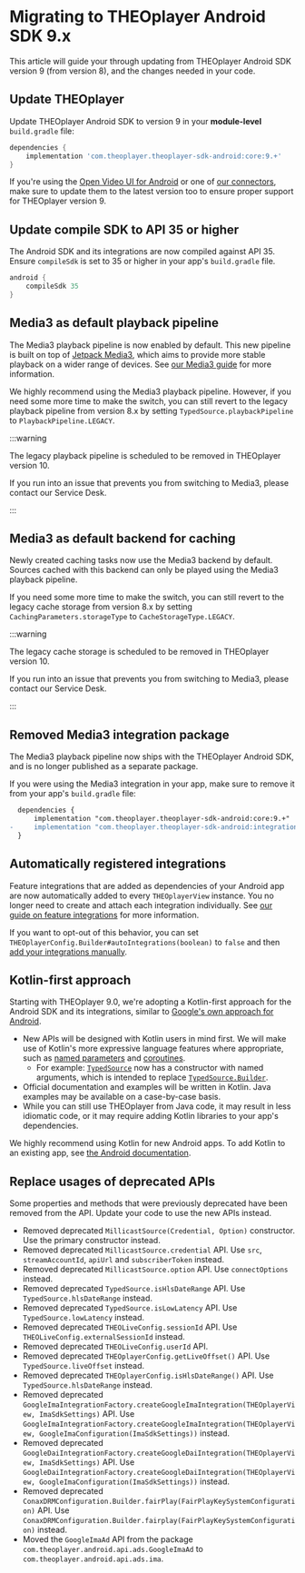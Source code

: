 # Migrating to THEOplayer Android SDK 9.x

This article will guide your through updating from THEOplayer Android SDK version 9 (from version 8),
and the changes needed in your code.

## Update THEOplayer

Update THEOplayer Android SDK to version 9 in your **module-level** `build.gradle` file:

```groovy
dependencies {
    implementation 'com.theoplayer.theoplayer-sdk-android:core:9.+'
}
```

If you're using the [Open Video UI for Android](/open-video-ui/android/) or one of [our connectors](/theoplayer/connectors/android/),
make sure to update them to the latest version too to ensure proper support for THEOplayer version 9.

## Update compile SDK to API 35 or higher

The Android SDK and its integrations are now compiled against API 35. Ensure `compileSdk` is set to 35 or higher in your app's `build.gradle` file.

```groovy
android {
    compileSdk 35
}
```

## Media3 as default playback pipeline

The Media3 playback pipeline is now enabled by default.
This new pipeline is built on top of [Jetpack Media3](https://developer.android.com/media/media3),
which aims to provide more stable playback on a wider range of devices.
See [our Media3 guide](../../../how-to-guides/android/media3/getting-started.mdx) for more information.

We highly recommend using the Media3 playback pipeline. However, if you need some more time to make the switch,
you can still revert to the legacy playback pipeline from version 8.x by setting `TypedSource.playbackPipeline` to `PlaybackPipeline.LEGACY`.

:::warning

The legacy playback pipeline is scheduled to be removed in THEOplayer version 10.

If you run into an issue that prevents you from switching to Media3, please contact our Service Desk.

:::

## Media3 as default backend for caching

Newly created caching tasks now use the Media3 backend by default.
Sources cached with this backend can only be played using the Media3 playback pipeline.

If you need some more time to make the switch, you can still revert to the legacy cache storage from version 8.x
by setting `CachingParameters.storageType` to `CacheStorageType.LEGACY`.

:::warning

The legacy cache storage is scheduled to be removed in THEOplayer version 10.

If you run into an issue that prevents you from switching to Media3, please contact our Service Desk.

:::

## Removed Media3 integration package

The Media3 playback pipeline now ships with the THEOplayer Android SDK, and is no longer published as a separate package.

If you were using the Media3 integration in your app, make sure to remove it from your app's `build.gradle` file:

```diff
  dependencies {
      implementation "com.theoplayer.theoplayer-sdk-android:core:9.+"
-     implementation "com.theoplayer.theoplayer-sdk-android:integration-media3:8.+"
  }
```

## Automatically registered integrations

Feature integrations that are added as dependencies of your Android app are now
automatically added to every `THEOplayerView` instance.
You no longer need to create and attach each integration individually.
See [our guide on feature integrations](../../../getting-started/01-sdks/02-android/01-features.md#adding-integrations-automatically) for more information.

If you want to opt-out of this behavior, you can set `THEOplayerConfig.Builder#autoIntegrations(boolean)` to `false`
and then [add your integrations manually](../../../getting-started/01-sdks/02-android/01-features.md#adding-integrations-manually).

## Kotlin-first approach

Starting with THEOplayer 9.0, we're adopting a Kotlin-first approach for the Android SDK and its integrations,
similar to [Google's own approach for Android](https://developer.android.com/kotlin/first).

- New APIs will be designed with Kotlin users in mind first. We will make use of Kotlin's more expressive
  language features where appropriate, such as [named parameters](https://kotlinlang.org/docs/functions.html#named-arguments)
  and [coroutines](https://kotlinlang.org/docs/coroutines-overview.html).
  - For example: [`TypedSource`] now has a constructor with named arguments, which is intended to replace [`TypedSource.Builder`].
- Official documentation and examples will be written in Kotlin. Java examples may be available on a case-by-case basis.
- While you can still use THEOplayer from Java code, it may result in less idiomatic code,
  or it may require adding Kotlin libraries to your app's dependencies.

We highly recommend using Kotlin for new Android apps. To add Kotlin to an existing app,
see [the Android documentation](https://developer.android.com/kotlin/add-kotlin).

## Replace usages of deprecated APIs

Some properties and methods that were previously deprecated have been removed from the API.
Update your code to use the new APIs instead.

- Removed deprecated `MillicastSource(Credential, Option)` constructor. Use the primary constructor instead.
- Removed deprecated `MillicastSource.credential` API. Use `src`, `streamAccountId`, `apiUrl` and `subscriberToken` instead.
- Removed deprecated `MillicastSource.option` API. Use `connectOptions` instead.
- Removed deprecated `TypedSource.isHlsDateRange` API. Use `TypedSource.hlsDateRange` instead.
- Removed deprecated `TypedSource.isLowLatency` API. Use `TypedSource.lowLatency` instead.
- Removed deprecated `THEOLiveConfig.sessionId` API. Use `THEOLiveConfig.externalSessionId` instead.
- Removed deprecated `THEOLiveConfig.userId` API.
- Removed deprecated `THEOplayerConfig.getLiveOffset()` API. Use `TypedSource.liveOffset` instead.
- Removed deprecated `THEOplayerConfig.isHlsDateRange()` API. Use `TypedSource.hlsDateRange` instead.
- Removed deprecated `GoogleImaIntegrationFactory.createGoogleImaIntegration(THEOplayerView, ImaSdkSettings)` API. Use `GoogleImaIntegrationFactory.createGoogleImaIntegration(THEOplayerView, GoogleImaConfiguration(ImaSdkSettings))` instead.
- Removed deprecated `GoogleDaiIntegrationFactory.createGoogleDaiIntegration(THEOplayerView, ImaSdkSettings)` API. Use `GoogleDaiIntegrationFactory.createGoogleDaiIntegration(THEOplayerView, GoogleImaConfiguration(ImaSdkSettings))` instead.
- Removed deprecated `ConaxDRMConfiguration.Builder.fairPlay(FairPlayKeySystemConfiguration)` API. Use `ConaxDRMConfiguration.Builder.fairplay(FairPlayKeySystemConfiguration)` instead.
- Moved the `GoogleImaAd` API from the package `com.theoplayer.android.api.ads.GoogleImaAd` to `com.theoplayer.android.api.ads.ima`.

[`TypedSource`]: pathname:///theoplayer/v8/api-reference/android/com/theoplayer/android/api/source/TypedSource.html
[`TypedSource.Builder`]: pathname:///theoplayer/v8/api-reference/android/com/theoplayer/android/api/source/TypedSource.Builder.html
